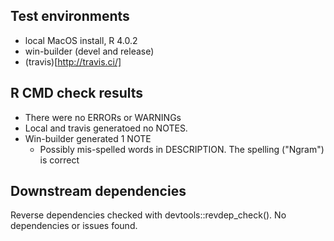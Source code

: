 ## Test environments
* local MacOS install, R 4.0.2
* win-builder (devel and release)
* (travis)[http://travis.ci/]

## R CMD check results
* There were no ERRORs or WARNINGs
* Local and travis generatoed no NOTES. 
* Win-builder generated 1 NOTE
  * Possibly mis-spelled words in DESCRIPTION. The spelling ("Ngram") is correct

## Downstream dependencies
Reverse dependencies checked with devtools::revdep_check(). No dependencies or issues found.
